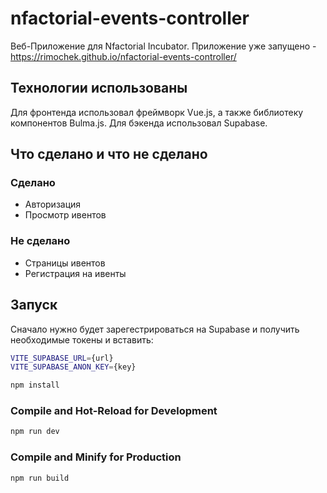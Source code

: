 # nfactorial-events-controller

Веб-Приложение для Nfactorial Incubator. Приложение уже запущено - https://rimochek.github.io/nfactorial-events-controller/

## Технологии использованы

Для фронтенда использовал фреймворк Vue.js, а также библиотеку компонентов Bulma.js. Для бэкенда использовал Supabase.

## Что сделано и что не сделано

### Сделано
- Авторизация
- Просмотр ивентов

### Не сделано
- Страницы ивентов
- Регистрация на ивенты

## Запуск

Сначало нужно будет зарегестрироваться на Supabase и получить необходимые токены и вставить:

```sh
VITE_SUPABASE_URL={url}
VITE_SUPABASE_ANON_KEY={key}
```

```sh
npm install
```

### Compile and Hot-Reload for Development

```sh
npm run dev
```

### Compile and Minify for Production

```sh
npm run build
```
